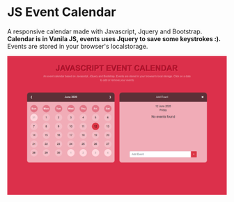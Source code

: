 # JS Event Calendar
A responsive calendar made with Javascript, Jquery and Bootstrap.
**Calendar is in Vanila JS, events uses Jquery to save some keystrokes :).**
Events are stored in your browser's localstorage.

![JavaScript Calendar](https://github.com/surajverma/calendar/blob/master/calendar.png?raw=true)
